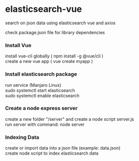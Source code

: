 # elasticsearch-vue
search on json data using elasticsearch vue and axios 

check package.json file for library dependencies  

### Install Vue  
install vue-cli globally ( npm install -g @vue/cli )  
create a new vue app  ( vue create myapp )  

### Install elasticsearch package  

run service (Manjaro Linux)  
sudo systemctl start elasticsearch  
sudo systemctl enable elasticsearch  


### Create a node express server  

create a new folder "/server" and create a node script server.js  
run server with command: node server  
  
### Indexing Data  
create or import data into a json file (example: data.json)  
create node script to index elasticsearch data


